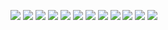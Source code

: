 ![](/img/neovim/vi-vim-cheat-sheet-sch1.gif)
![](/img/neovim/entry1.png)
![](/img/neovim/morden1.png)
![](/img/neovim/quick_reference_card.png)
![](/img/neovim/vi-vim-tutorial-1.gif)
![](/img/neovim/vi-vim-tutorial-2.gif)
![](/img/neovim/vi-vim-tutorial-3.gif)
![](/img/neovim/vi-vim-tutorial-4.gif)
![](/img/neovim/vi-vim-tutorial-5.gif)
![](/img/neovim/vi-vim-tutorial-6.gif)
![](/img/neovim/vi-vim-tutorial-7.gif)
![](/img/neovim/advanced1.png)